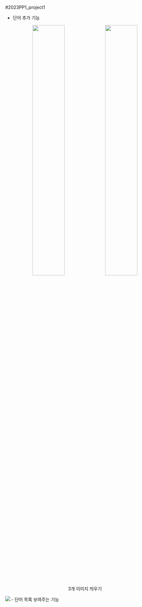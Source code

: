 #2023PP1_project1
- 단어 추가 기능
<p align="center">
  <img src="[이미지경로](https://github.com/poly0112/2023PP1_project1/assets/130718296/39d461fb-cfdb-41fd-a2e4-594c19e591b3)" align="center" width="45%">
  <img src="[이미지경로](https://github.com/poly0112/2023PP1_project1/assets/130718296/9f34f889-1f8b-4425-8380-beb1e2e82aad)" align="center" width="45%">
  <figcaption align="center">3개 이미지 띄우기</figcaption>
</p>
- 단어 목록 보여주는 기능
  <img src='[./images/box-cox-translation.png](https://github.com/poly0112/2023PP1_project1/assets/130718296/8edd940d-7490-4b3b-a15d-c9dc3a7796e9)' align='left'/>
